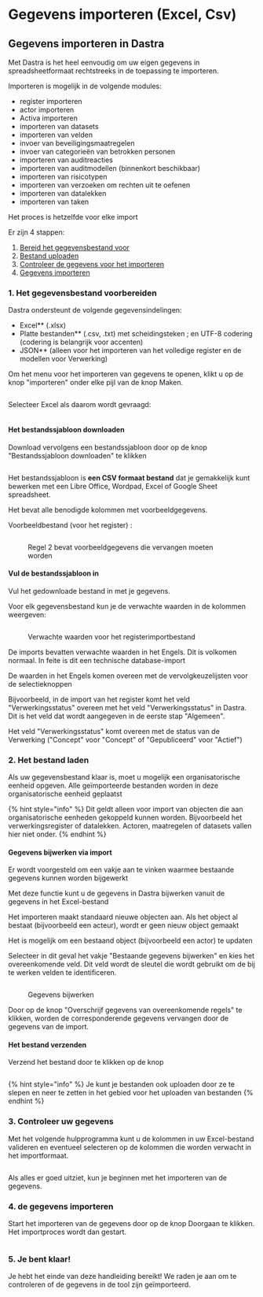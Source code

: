 # Gegevens importeren (Excel, Csv)

## Gegevens importeren in Dastra

Met Dastra is het heel eenvoudig om uw eigen gegevens in spreadsheetformaat rechtstreeks in de toepassing te importeren.

Importeren is mogelijk in de volgende modules:&#x20;

* register importeren
* actor importeren
* Activa importeren
* importeren van datasets
* importeren van velden
* invoer van beveiligingsmaatregelen
* invoer van categorieën van betrokken personen
* importeren van auditreacties
* importeren van auditmodellen (binnenkort beschikbaar)
* importeren van risicotypen
* importeren van verzoeken om rechten uit te oefenen
* importeren van datalekken
* importeren van taken

Het proces is hetzelfde voor elke import &#x20;

Er zijn 4 stappen:&#x20;

1. [Bereid het gegevensbestand voor](importer-vos-donnees-excel-csv.md#1.-preparation-du-fichier-de-donnees)
2. [Bestand uploaden](importer-vos-donnees-excel-csv.md#2.-charger-le-fichier)
3. [Controleer de gegevens voor het importeren](importer-vos-donnees-excel-csv.md#3.-verifiez-vos-donnees)
4. [Gegevens importeren](importer-vos-donnees-excel-csv.md#4.-importez-les-donnees)

### 1. Het gegevensbestand voorbereiden

Dastra ondersteunt de volgende gegevensindelingen:

* Excel** (.xlsx)
* Platte bestanden** (.csv, .txt) met scheidingsteken ; en UTF-8 codering (codering is belangrijk voor accenten)
* JSON** (alleen voor het importeren van het volledige register en de modellen voor Verwerking)

Om het menu voor het importeren van gegevens te openen, klikt u op de knop "importeren" onder elke pijl van de knop Maken.

<figure><img src="../../.gitbook/assets/image (261).png" alt=""><figcaption></figcaption></figure>

Selecteer Excel als daarom wordt gevraagd:&#x20;

<figure><img src="../../.gitbook/assets/image (83) (1).png" alt=""><figcaption></figcaption></figure>

#### Het bestandssjabloon downloaden

Download vervolgens een bestandssjabloon door op de knop "Bestandssjabloon downloaden" te klikken

<figure><img src="../../.gitbook/assets/image (264).png" alt=""><figcaption></figcaption></figure>

Het bestandssjabloon is **een CSV formaat bestand** dat je gemakkelijk kunt bewerken met een Libre Office, Wordpad, Excel of Google Sheet spreadsheet.

Het bevat alle benodigde kolommen met voorbeeldgegevens.

Voorbeeldbestand (voor het register) : &#x20;

<figure><img src="../../.gitbook/assets/image (265).png" alt=""><figcaption><p>Regel 2 bevat voorbeeldgegevens die vervangen moeten worden</p></figcaption></figure>

#### Vul de bestandssjabloon in

Vul het gedownloade bestand in met je gegevens.

Voor elk gegevensbestand kun je de verwachte waarden in de kolommen weergeven:&#x20;

<figure><img src="../../.gitbook/assets/image (262) (1).png" alt=""><figcaption><p>Verwachte waarden voor het registerimportbestand</p></figcaption></figure>

De imports bevatten verwachte waarden in het Engels. Dit is volkomen normaal. In feite is dit een technische database-import &#x20;

De waarden in het Engels komen overeen met de vervolgkeuzelijsten voor de selectieknoppen &#x20;

Bijvoorbeeld, in de import van het register komt het veld "Verwerkingsstatus" overeen met het veld "Verwerkingsstatus" in Dastra. Dit is het veld dat wordt aangegeven in de eerste stap "Algemeen".

Het veld "Verwerkingsstatus" komt overeen met de status van de Verwerking ("Concept" voor "Concept" of "Gepubliceerd" voor "Actief") &#x20;

### 2. Het bestand laden

Als uw gegevensbestand klaar is, moet u mogelijk een organisatorische eenheid opgeven. Alle geïmporteerde bestanden worden in deze organisatorische eenheid geplaatst &#x20;

{% hint style="info" %}
Dit geldt alleen voor import van objecten die aan organisatorische eenheden gekoppeld kunnen worden. Bijvoorbeeld het verwerkingsregister of datalekken. Actoren, maatregelen of datasets vallen hier niet onder.
{% endhint %}

#### Gegevens bijwerken via import

Er wordt voorgesteld om een vakje aan te vinken waarmee bestaande gegevens kunnen worden bijgewerkt &#x20;

Met deze functie kunt u de gegevens in Dastra bijwerken vanuit de gegevens in het Excel-bestand &#x20;

Het importeren maakt standaard nieuwe objecten aan. Als het object al bestaat (bijvoorbeeld een acteur), wordt er geen nieuw object gemaakt &#x20;

Het is mogelijk om een bestaand object (bijvoorbeeld een actor) te updaten &#x20;

Selecteer in dit geval het vakje "Bestaande gegevens bijwerken" en kies het overeenkomende veld. Dit veld wordt de sleutel die wordt gebruikt om de bij te werken velden te identificeren.&#x20;

<figure><img src="../../.gitbook/assets/image (263).png" alt=""><figcaption><p>Gegevens bijwerken</p></figcaption></figure>

Door op de knop "Overschrijf gegevens van overeenkomende regels" te klikken, worden de corresponderende gegevens vervangen door de gegevens van de import.

#### Het bestand verzenden

Verzend het bestand door te klikken op de knop

<figure><img src="../../.gitbook/assets/image (266).png" alt=""><figcaption></figcaption></figure>

{% hint style="info" %}
Je kunt je bestanden ook uploaden door ze te slepen en neer te zetten in het gebied voor het uploaden van bestanden
{% endhint %}

### 3. Controleer uw gegevens

Met het volgende hulpprogramma kunt u de kolommen in uw Excel-bestand valideren en eventueel selecteren op de kolommen die worden verwacht in het importformaat.

<figure><img src="../../.gitbook/assets/image (248) (1).png" alt=""><figcaption></figcaption></figure>

Als alles er goed uitziet, kun je beginnen met het importeren van de gegevens.

### 4. de gegevens importeren

Start het importeren van de gegevens door op de knop Doorgaan te klikken. Het importproces wordt dan gestart.

<figure><img src="../../.gitbook/assets/image (252) (1) (1).png" alt=""><figcaption></figcaption></figure>



### 5. Je bent klaar!

Je hebt het einde van deze handleiding bereikt! We raden je aan om te controleren of de gegevens in de tool zijn geïmporteerd.










